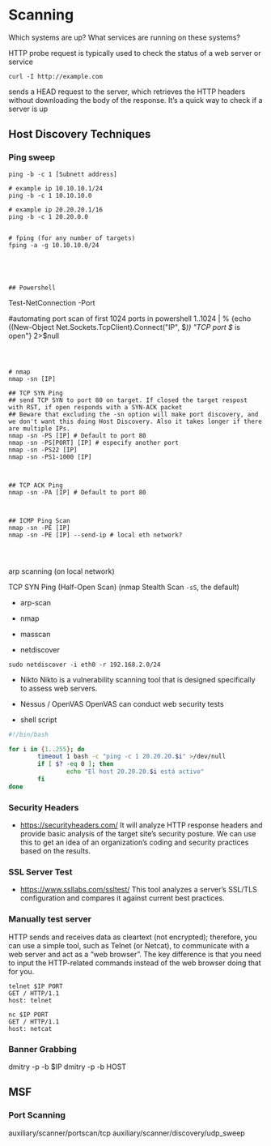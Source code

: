 # Scanning
Which systems are up?
What services are running on these systems?





HTTP probe request is typically used to check the status of a web server or service
```
curl -I http://example.com
```
sends a HEAD request to the server, which retrieves the HTTP headers without downloading the body of the response. It’s a quick way to check if a server is up





## Host Discovery Techniques

### Ping sweep
```
ping -b -c 1 [Subnett address]

# example ip 10.10.10.1/24
ping -b -c 1 10.10.10.0

# example ip 20.20.20.1/16
ping -b -c 1 20.20.0.0


# fping (for any number of targets)
fping -a -g 10.10.10.0/24





## Powershell
```
Test-NetConnection -Port <port> <IP>

#automating port scan of first 1024 ports in powershell
1..1024 | % {echo ((New-Object Net.Sockets.TcpClient).Connect("IP", $_)) "TCP port $_ is open"} 2>$null
```



# nmap
nmap -sn [IP]

## TCP SYN Ping
## send TCP SYN to port 80 on target. If closed the target respost with RST, if open responds with a SYN-ACK packet
## Beware that excluding the -sn option will make port discovery, and we don't want this doing Host Discovery. Also it takes longer if there are multiple IPs.
nmap -sn -PS [IP] # Default to port 80
nmap -sn -PS[PORT] [IP] # especify another port
nmap -sn -PS22 [IP]
nmap -sn -PS1-1000 [IP]



## TCP ACK Ping
nmap -sn -PA [IP] # Default to port 80



## ICMP Ping Scan
nmap -sn -PE [IP]
nmap -sn -PE [IP] --send-ip # local eth network?




```



arp scanning (on local network)

TCP SYN Ping (Half-Open Scan) (nmap Stealth Scan `-sS`, the default)




























- arp-scan
- nmap
- masscan



- netdiscover
```
sudo netdiscover -i eth0 -r 192.168.2.0/24

```



- Nikto
Nikto is a vulnerability scanning tool that is designed specifically to assess web servers.




- Nessus / OpenVAS
	OpenVAS can conduct web security tests






- shell script
```bash
#!/bin/bash

for i in {1..255}; do
        timeout 1 bash -c "ping -c 1 20.20.20.$i" >/dev/null
        if [ $? -eq 0 ]; then
                echo "El host 20.20.20.$i está activo"
        fi
done
```









### Security Headers

- <https://securityheaders.com/> It will analyze HTTP response headers and provide basic analysis of the target site’s security posture. We can use this to get an idea of an organization’s coding and security practices based on the results. 


### SSL Server Test
- <https://www.ssllabs.com/ssltest/> This tool analyzes a server’s SSL/TLS configuration and compares it against current best practices.




### Manually test server

HTTP sends and receives data as cleartext (not encrypted); therefore, you can use a simple tool, such as Telnet (or Netcat), to communicate with a web server and act as a “web browser”. The key difference is that you need to input the HTTP-related commands instead of the web browser doing that for you.

```
telnet $IP PORT
GET / HTTP/1.1
host: telnet
```

```
nc $IP PORT
GET / HTTP/1.1
host: netcat
```

### Banner Grabbing
dmitry -p -b $IP
dmitry -p -b HOST
















## MSF

### Port Scanning
auxiliary/scanner/portscan/tcp
auxiliary/scanner/discovery/udp_sweep